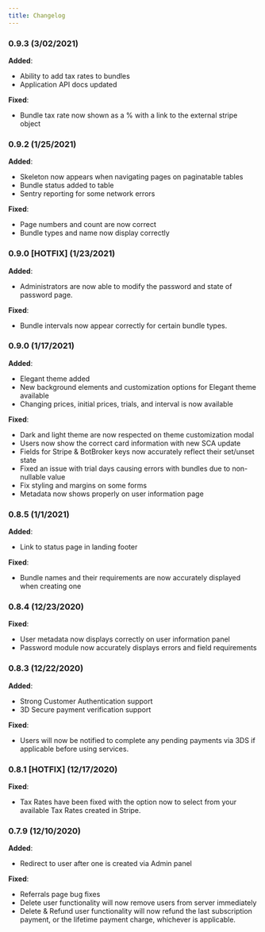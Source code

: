 ```yaml
---
title: Changelog
---
```


### 0.9.3 (3/02/2021)

**Added**:
- Ability to add tax rates to bundles
- Application API docs updated

**Fixed**:
- Bundle tax rate now shown as a % with a link to the external stripe object

### 0.9.2 (1/25/2021)

**Added**:
- Skeleton now appears when navigating pages on paginatable tables
- Bundle status added to table
- Sentry reporting for some network errors

**Fixed**:
- Page numbers and count are now correct
- Bundle types and name now display correctly

### 0.9.0 [HOTFIX] (1/23/2021)

**Added**:
- Administrators are now able to modify the password and state of password page.

**Fixed**:
- Bundle intervals now appear correctly for certain bundle types.

### 0.9.0 (1/17/2021)

**Added**:
- Elegant theme added
- New background elements and customization options for Elegant theme available
- Changing prices, initial prices, trials, and interval is now available

**Fixed**:
- Dark and light theme are now respected on theme customization modal
- Users now show the correct card information with new SCA update
- Fields for Stripe & BotBroker keys now accurately reflect their set/unset state
- Fixed an issue with trial days causing errors with bundles due to non-nullable value
- Fix styling and margins on some forms
- Metadata now shows properly on user information page

### 0.8.5 (1/1/2021)

**Added**:
- Link to status page in landing footer

**Fixed**:
- Bundle names and their requirements are now accurately displayed when creating one

### 0.8.4 (12/23/2020)

**Fixed**:
- User metadata now displays correctly on user information panel
- Password module now accurately displays errors and field requirements

### 0.8.3 (12/22/2020)

**Added**:
- Strong Customer Authentication support
- 3D Secure payment verification support

**Fixed**:
- Users will now be notified to complete any pending payments via 3DS if applicable before using services.


### 0.8.1 [HOTFIX] (12/17/2020)

**Fixed**:
- Tax Rates have been fixed with the option now to select from your available Tax Rates created in Stripe.

### 0.7.9 (12/10/2020)

**Added**:

- Redirect to user after one is created via Admin panel

**Fixed**:

- Referrals page bug fixes
- Delete user functionality will now remove users from server immediately
- Delete & Refund user functionality will now refund the last subscription payment, or the lifetime payment charge, whichever is applicable.
